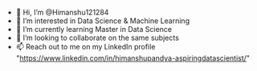 - 👋 Hi, I’m @Himanshu121284
- 👀 I’m interested in Data Science & Machine Learning
- 🌱 I’m currently learning Master in Data Science
- 💞️ I’m looking to collaborate on the same subjects
- 📫 Reach out to me on my LinkedIn profile "https://www.linkedin.com/in/himanshupandya-aspiringdatascientist/"
  

<!---
Himanshu121284/Himanshu121284 is a ✨ special ✨ repository because its `README.md` (this file) appears on your GitHub profile.
You can click the Preview link to take a look at your changes.
--->
